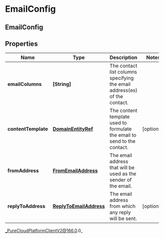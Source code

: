 # EmailConfig

## EmailConfig

## Properties

|Name | Type | Description | Notes|
|------------ | ------------- | ------------- | -------------|
| **emailColumns** | **[String]** | The contact list columns specifying the email address(es) of the contact. | |
| **contentTemplate** | [**DomainEntityRef**](DomainEntityRef) | The content template used to formulate the email to send to the contact. | [optional] |
| **fromAddress** | [**FromEmailAddress**](FromEmailAddress) | The email address that will be used as the sender of the email. | |
| **replyToAddress** | [**ReplyToEmailAddress**](ReplyToEmailAddress) | The email address from which any reply will be sent. | [optional] |



_PureCloudPlatformClientV2@166.0.0_
